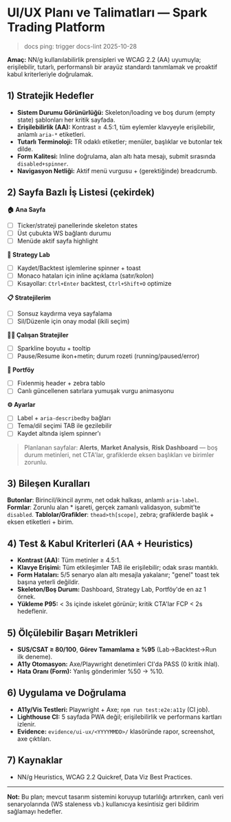 # UI/UX Planı ve Talimatları — Spark Trading Platform

> docs ping: trigger docs-lint 2025-10-28

**Amaç:** NN/g kullanılabilirlik prensipleri ve WCAG 2.2 (AA) uyumuyla; erişilebilir, tutarlı, performanslı bir arayüz standardı tanımlamak ve proaktif kabul kriterleriyle doğrulamak.

## 1) Stratejik Hedefler
- **Sistem Durumu Görünürlüğü:** Skeleton/loading ve boş durum (empty state) şablonları her kritik sayfada.
- **Erişilebilirlik (AA):** Kontrast ≥ 4.5:1, tüm eylemler klavyeyle erişilebilir, anlamlı `aria-*` etiketleri.
- **Tutarlı Terminoloji:** TR odaklı etiketler; menüler, başlıklar ve butonlar tek dilde.
- **Form Kalitesi:** Inline doğrulama, alan altı hata mesajı, submit sırasında `disabled+spinner`.
- **Navigasyon Netliği:** Aktif menü vurgusu + (gerektiğinde) breadcrumb.

## 2) Sayfa Bazlı İş Listesi (çekirdek)
**🏠 Ana Sayfa**
- [ ] Ticker/strateji panellerinde skeleton states
- [ ] Üst çubukta WS bağlantı durumu
- [ ] Menüde aktif sayfa highlight

**🧪 Strategy Lab**
- [ ] Kaydet/Backtest işlemlerine spinner + toast
- [ ] Monaco hataları için inline açıklama (satır/kolon)
- [ ] Kısayollar: `Ctrl+Enter` backtest, `Ctrl+Shift+O` optimize

**📋 Stratejilerim**
- [ ] Sonsuz kaydırma veya sayfalama
- [ ] Sil/Düzenle için onay modal (ikili seçim)

**🏃‍♂️ Çalışan Stratejiler**
- [ ] Sparkline boyutu + tooltip
- [ ] Pause/Resume ikon+metin; durum rozeti (running/paused/error)

**💼 Portföy**
- [ ] Fixlenmiş header + zebra tablo
- [ ] Canlı güncellenen satırlara yumuşak vurgu animasyonu

**⚙️ Ayarlar**
- [ ] Label + `aria-describedby` bağları
- [ ] Tema/dil seçimi TAB ile gezilebilir
- [ ] Kaydet altında işlem spinner'ı

> Planlanan sayfalar: **Alerts**, **Market Analysis**, **Risk Dashboard** — boş durum metinleri, net CTA'lar, grafiklerde eksen başlıkları ve birimler zorunlu.

## 3) Bileşen Kuralları
**Butonlar**: Birincil/ikincil ayrımı, net odak halkası, anlamlı `aria-label`.
**Formlar**: Zorunlu alan * işareti, gerçek zamanlı validasyon, submit'te `disabled`.
**Tablolar/Grafikler**: `thead>th[scope]`, zebra; grafiklerde başlık + eksen etiketleri + birim.

## 4) Test & Kabul Kriterleri (AA + Heuristics)
- **Kontrast (AA):** Tüm metinler ≥ 4.5:1.
- **Klavye Erişimi:** Tüm etkileşimler TAB ile erişilebilir; odak sırası mantıklı.
- **Form Hataları:** 5/5 senaryo alan altı mesajla yakalanır; "genel" toast tek başına yeterli değildir.
- **Skeleton/Boş Durum:** Dashboard, Strategy Lab, Portföy'de en az 1 örnek.
- **Yükleme P95:** < 3s içinde iskelet görünür; kritik CTA'lar FCP < 2s hedeflenir.

## 5) Ölçülebilir Başarı Metrikleri
- **SUS/CSAT ≥ 80/100**, **Görev Tamamlama ≥ %95** (Lab→Backtest→Run ilk deneme).
- **A11y Otomasyon:** Axe/Playwright denetimleri CI'da PASS (0 kritik ihlal).
- **Hata Oranı (Form):** Yanlış gönderimler %50 → %10.

## 6) Uygulama ve Doğrulama
- **A11y/Vis Testleri:** Playwright + Axe; `npm run test:e2e:a11y` (CI job).
- **Lighthouse CI:** 5 sayfada PWA değil; erişilebilirlik ve performans kartları izlenir.
- **Evidence:** `evidence/ui-ux/<YYYYMMDD>/` klasöründe rapor, screenshot, axe çıktıları.

## 7) Kaynaklar
- NN/g Heuristics, WCAG 2.2 Quickref, Data Viz Best Practices.

---
**Not:** Bu plan; mevcut tasarım sistemini koruyup tutarlılığı artırırken, canlı veri senaryolarında (WS staleness vb.) kullanıcıya kesintisiz geri bildirim sağlamayı hedefler.
